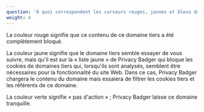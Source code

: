 ```yaml
---
question: 'À quoi correspondent les curseurs rouges, jaunes et bleus dans Privacy Badger ?'
weight: 4
---
```


La couleur rouge signifie que ce contenu de ce domaine tiers a été complètement bloqué.

La couleur jaune signifie que le domaine tiers semble essayer de vous suivre, mais qu'il est sur la « liste jaune » de Privacy Badger qui bloque les cookies de domaines tiers qui, lorsqu'ils sont analysés, semblent être nécessaires pour la fonctionnalité du site Web. Dans ce cas, Privacy Badger chargera le contenu du domaine mais essaiera de filtrer les cookies tiers et les référents de ce domaine.

La couleur verte signifie « pas d'action » ; Privacy Badger laisse ce domaine tranquille.
